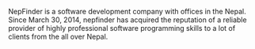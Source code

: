 NepFinder is a software development company with offices in the Nepal. Since March 30, 2014, nepfinder has acquired the reputation of a reliable provider of highly professional software programming skills to a lot of clients from the all over Nepal.
